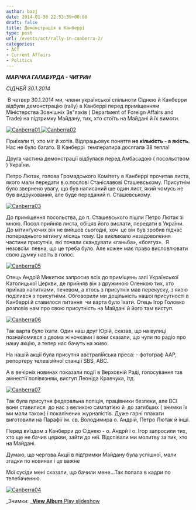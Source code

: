```yaml
---
author: bazj
date: 2014-01-30 22:53:59+00:00
draft: false
title: Демонстрація в Канберрі
type: post
url: /events/act/rally-in-canberra-2/
categories:
- ACT
- Current Affairs
- Politics
---
```


**_МАРІЧКА ГАЛАБУРДА - ЧИГРИН_**

_СІДНЕЙ 30.1.2014_

 В четвер 30.1.2014 ми, члени української спільноти Сіднею й Канберри відбули демонстрацію (rally) в Канберрі перед приміщенням Міністерства Зовнішніх Зв"язків ( Departмent of Foreign Affairs and Trade) на підтримку Майдану, тих, хто стоїть на Майдані й їх вимоги. 

[![Canberra01](http://www.ozeukes.com/wp-content/uploads/2014/01/Canberra01.jpg)
](http://www.ozeukes.com/wp-content/uploads/2014/01/Canberra01.jpg)[![Canberra02](http://www.ozeukes.com/wp-content/uploads/2014/01/Canberra02.jpg)
](http://www.ozeukes.com/wp-content/uploads/2014/01/Canberra02.jpg)

Приїхали ті, хто міг й хотів. Відпрацьовує поняття **не кількість - а якість.** Нас не було багато. В Канберрі  температира досягала 38 тепла! 

Друга частина демонстрації відбулася перед Амбасадою ( посольством ) України. 

Петро Лютак, голова Громадського Комітету в Канберрі прочитав листа, якого мали передати в.о.послові Станіславові Сташевському. Присутнім було звернено увагу, що був написаний ще один лист, який чомусь не був видрукований, але буде переданий п. Сташевському.

[![Canberra03](http://www.ozeukes.com/wp-content/uploads/2014/01/Canberra03.jpg)
](http://www.ozeukes.com/wp-content/uploads/2014/01/Canberra03.jpg)

До приміщення посольства, до п. Сташевського пішли Петро Лютак зі мною. Посол прийняв листа, обіцяв його вислати, передати в України.
До мітинґуючих він не вийшов сьогодні, хоч  це він був зробив підчас попереднього мітингу місяць тому. Це викликало незадоволення частини присутніх, які почали скандувати «ганьба», «боягуз».  Я незовсім  певна, що це треба було. Але кожен має право висловлювати свою думку навіть в голос.

[![Canberra05](http://www.ozeukes.com/wp-content/uploads/2014/01/Canberra05.jpg)
](http://www.ozeukes.com/wp-content/uploads/2014/01/Canberra05.jpg)

Отець Андрій Микитюк запросив всіх до приміщень залі Української Католицької Церкви, де прийняв він з дружиною Оленкою тих, хто приїхав напитками, печевом, а хтось з присутніх мав перекуску, з якою поділився з присутніми. Обговорили ми доцільність нашої присутності в Канберрі й ставилося питання  чи варта було їхати. Отець Ігор Головко розповів нам про свою присутність на Майдані й його там виступ.

[![Canberra06](http://www.ozeukes.com/wp-content/uploads/2014/01/Canberra06.jpg)
](http://www.ozeukes.com/wp-content/uploads/2014/01/Canberra06.jpg)

Так варта було їхати. Один наш друг Юрій, сказав, що на вулиці познайомився з двома жіночками і вони сказали, що чули по радіо про нашу акцію, а тепер нас бачуть на живо. 

На нашій акції була присутня австралійська преса: - фотограф AAP, репортеру телевізійної станції SBS, ABC.

А в вечірніх новинах показали події в Верховній Раді, голосування тзв амнестії полівязням, виступ Леоніда Кравчука, ітд.

[![Canberra07](http://www.ozeukes.com/wp-content/uploads/2014/01/Canberra07.jpg)
](http://www.ozeukes.com/wp-content/uploads/2014/01/Canberra07.jpg)

Так була присутня федеральна поліція, працівники безпеки, але ВСІ вони ставилися  до нас з великою симпатією й  до загибших ( знимки їх ми мали також) і покалічених журналістів. Дуже гарні плакати виготовили на Парафії ім. св. Володимира о. Андрій, Петро Лютак й інші.

Перед виїздом з Канберри до Сіднею - о. Андрй і о. Ігор запросили тих, хто ще не бачив церкви, зайти до неї. Відспівали ми молитву за тих, хто на Майдані.

Думаю, що чергова Акції в підтримки Майдану була успішної, мали згадки по новинах і це важне

Мої сусіди мені сказали, що бачили мене...Так попала в кадри по телебаченню.

[![Canberra04](http://www.ozeukes.com/wp-content/uploads/2014/01/Canberra04.jpg)
](http://www.ozeukes.com/wp-content/uploads/2014/01/Canberra04.jpg)

_Знимки:
_[**View Album** ](https://picasaweb.google.com/lh/sredir?uname=103027822885947798979&target=ALBUM&id=5974681091725545185&authkey=Gv1sRgCNDrwP7hgb_hOg&feat=email)
[Play slideshow](https://picasaweb.google.com/lh/sredir?uname=103027822885947798979&target=ALBUM&id=5974681091725545185&authkey=Gv1sRgCNDrwP7hgb_hOg&feat=email&mode=SLIDESHOW)
